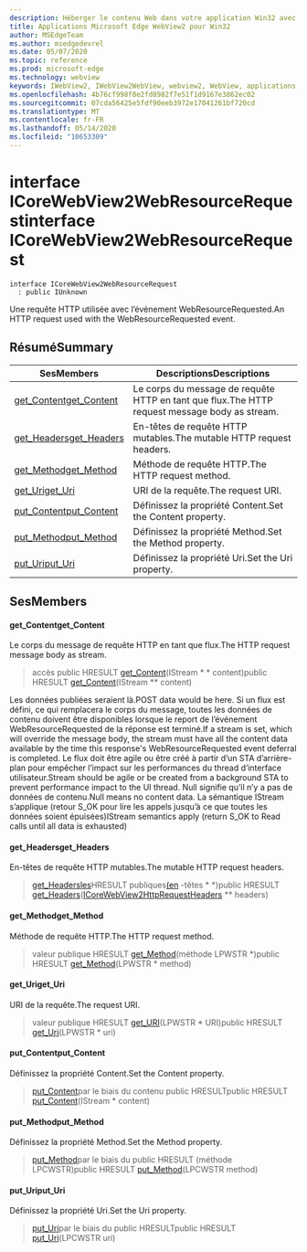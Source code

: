 ```yaml
---
description: Héberger le contenu Web dans votre application Win32 avec le contrôle Microsoft Edge WebView2
title: Applications Microsoft Edge WebView2 pour Win32
author: MSEdgeTeam
ms.author: msedgedevrel
ms.date: 05/07/2020
ms.topic: reference
ms.prod: microsoft-edge
ms.technology: webview
keywords: IWebView2, IWebView2WebView, webview2, WebView, applications Win32, Win32, Edge, ICoreWebView2, ICoreWebView2Controller, contrôle de navigateur, html Edge
ms.openlocfilehash: 4b76cf998f8e2fd8982f7e51f1d9167e3862ec02
ms.sourcegitcommit: 07cda56425e5fdf90eeb3972e17041261bf720cd
ms.translationtype: MT
ms.contentlocale: fr-FR
ms.lasthandoff: 05/14/2020
ms.locfileid: "10653309"
---
```

# <span data-ttu-id="62281-104">interface ICoreWebView2WebResourceRequest</span><span class="sxs-lookup"><span data-stu-id="62281-104">interface ICoreWebView2WebResourceRequest</span></span> 

```
interface ICoreWebView2WebResourceRequest
  : public IUnknown
```

<span data-ttu-id="62281-105">Une requête HTTP utilisée avec l’événement WebResourceRequested.</span><span class="sxs-lookup"><span data-stu-id="62281-105">An HTTP request used with the WebResourceRequested event.</span></span>

## <span data-ttu-id="62281-106">Résumé</span><span class="sxs-lookup"><span data-stu-id="62281-106">Summary</span></span>

 <span data-ttu-id="62281-107">Ses</span><span class="sxs-lookup"><span data-stu-id="62281-107">Members</span></span>                        | <span data-ttu-id="62281-108">Descriptions</span><span class="sxs-lookup"><span data-stu-id="62281-108">Descriptions</span></span>
--------------------------------|---------------------------------------------
[<span data-ttu-id="62281-109">get_Content</span><span class="sxs-lookup"><span data-stu-id="62281-109">get_Content</span></span>](#get_content) | <span data-ttu-id="62281-110">Le corps du message de requête HTTP en tant que flux.</span><span class="sxs-lookup"><span data-stu-id="62281-110">The HTTP request message body as stream.</span></span>
[<span data-ttu-id="62281-111">get_Headers</span><span class="sxs-lookup"><span data-stu-id="62281-111">get_Headers</span></span>](#get_headers) | <span data-ttu-id="62281-112">En-têtes de requête HTTP mutables.</span><span class="sxs-lookup"><span data-stu-id="62281-112">The mutable HTTP request headers.</span></span>
[<span data-ttu-id="62281-113">get_Method</span><span class="sxs-lookup"><span data-stu-id="62281-113">get_Method</span></span>](#get_method) | <span data-ttu-id="62281-114">Méthode de requête HTTP.</span><span class="sxs-lookup"><span data-stu-id="62281-114">The HTTP request method.</span></span>
[<span data-ttu-id="62281-115">get_Uri</span><span class="sxs-lookup"><span data-stu-id="62281-115">get_Uri</span></span>](#get_uri) | <span data-ttu-id="62281-116">URI de la requête.</span><span class="sxs-lookup"><span data-stu-id="62281-116">The request URI.</span></span>
[<span data-ttu-id="62281-117">put_Content</span><span class="sxs-lookup"><span data-stu-id="62281-117">put_Content</span></span>](#put_content) | <span data-ttu-id="62281-118">Définissez la propriété Content.</span><span class="sxs-lookup"><span data-stu-id="62281-118">Set the Content property.</span></span>
[<span data-ttu-id="62281-119">put_Method</span><span class="sxs-lookup"><span data-stu-id="62281-119">put_Method</span></span>](#put_method) | <span data-ttu-id="62281-120">Définissez la propriété Method.</span><span class="sxs-lookup"><span data-stu-id="62281-120">Set the Method property.</span></span>
[<span data-ttu-id="62281-121">put_Uri</span><span class="sxs-lookup"><span data-stu-id="62281-121">put_Uri</span></span>](#put_uri) | <span data-ttu-id="62281-122">Définissez la propriété Uri.</span><span class="sxs-lookup"><span data-stu-id="62281-122">Set the Uri property.</span></span>

## <span data-ttu-id="62281-123">Ses</span><span class="sxs-lookup"><span data-stu-id="62281-123">Members</span></span>

#### <span data-ttu-id="62281-124">get_Content</span><span class="sxs-lookup"><span data-stu-id="62281-124">get_Content</span></span> 

<span data-ttu-id="62281-125">Le corps du message de requête HTTP en tant que flux.</span><span class="sxs-lookup"><span data-stu-id="62281-125">The HTTP request message body as stream.</span></span>

> <span data-ttu-id="62281-126">accès public HRESULT [get_Content](#get_content)(IStream \* \* content)</span><span class="sxs-lookup"><span data-stu-id="62281-126">public HRESULT [get_Content](#get_content)(IStream \*\* content)</span></span>

<span data-ttu-id="62281-127">Les données publiées seraient là.</span><span class="sxs-lookup"><span data-stu-id="62281-127">POST data would be here.</span></span> <span data-ttu-id="62281-128">Si un flux est défini, ce qui remplacera le corps du message, toutes les données de contenu doivent être disponibles lorsque le report de l’événement WebResourceRequested de la réponse est terminé.</span><span class="sxs-lookup"><span data-stu-id="62281-128">If a stream is set, which will override the message body, the stream must have all the content data available by the time this response's WebResourceRequested event deferral is completed.</span></span> <span data-ttu-id="62281-129">Le flux doit être agile ou être créé à partir d’un STA d’arrière-plan pour empêcher l’impact sur les performances du thread d’interface utilisateur.</span><span class="sxs-lookup"><span data-stu-id="62281-129">Stream should be agile or be created from a background STA to prevent performance impact to the UI thread.</span></span> <span data-ttu-id="62281-130">Null signifie qu’il n’y a pas de données de contenu.</span><span class="sxs-lookup"><span data-stu-id="62281-130">Null means no content data.</span></span> <span data-ttu-id="62281-131">La sémantique IStream s’applique (retour S_OK pour lire les appels jusqu’à ce que toutes les données soient épuisées)</span><span class="sxs-lookup"><span data-stu-id="62281-131">IStream semantics apply (return S_OK to Read calls until all data is exhausted)</span></span>

#### <span data-ttu-id="62281-132">get_Headers</span><span class="sxs-lookup"><span data-stu-id="62281-132">get_Headers</span></span> 

<span data-ttu-id="62281-133">En-têtes de requête HTTP mutables.</span><span class="sxs-lookup"><span data-stu-id="62281-133">The mutable HTTP request headers.</span></span>

> <span data-ttu-id="62281-134">[get_Headersles](#get_headers)HRESULT publiques[(en](icorewebview2httprequestheaders.md) -têtes \* \*)</span><span class="sxs-lookup"><span data-stu-id="62281-134">public HRESULT [get_Headers](#get_headers)([ICoreWebView2HttpRequestHeaders](icorewebview2httprequestheaders.md) \*\* headers)</span></span>

#### <span data-ttu-id="62281-135">get_Method</span><span class="sxs-lookup"><span data-stu-id="62281-135">get_Method</span></span> 

<span data-ttu-id="62281-136">Méthode de requête HTTP.</span><span class="sxs-lookup"><span data-stu-id="62281-136">The HTTP request method.</span></span>

> <span data-ttu-id="62281-137">valeur publique HRESULT [get_Method](#get_method)(méthode LPWSTR \*)</span><span class="sxs-lookup"><span data-stu-id="62281-137">public HRESULT [get_Method](#get_method)(LPWSTR \* method)</span></span>

#### <span data-ttu-id="62281-138">get_Uri</span><span class="sxs-lookup"><span data-stu-id="62281-138">get_Uri</span></span> 

<span data-ttu-id="62281-139">URI de la requête.</span><span class="sxs-lookup"><span data-stu-id="62281-139">The request URI.</span></span>

> <span data-ttu-id="62281-140">valeur publique HRESULT [get_URI](#get_uri)(LPWSTR \* URI)</span><span class="sxs-lookup"><span data-stu-id="62281-140">public HRESULT [get_Uri](#get_uri)(LPWSTR \* uri)</span></span>

#### <span data-ttu-id="62281-141">put_Content</span><span class="sxs-lookup"><span data-stu-id="62281-141">put_Content</span></span> 

<span data-ttu-id="62281-142">Définissez la propriété Content.</span><span class="sxs-lookup"><span data-stu-id="62281-142">Set the Content property.</span></span>

> <span data-ttu-id="62281-143">[put_Content](#put_content)par le biais du contenu public HRESULT</span><span class="sxs-lookup"><span data-stu-id="62281-143">public HRESULT [put_Content](#put_content)(IStream \* content)</span></span>

#### <span data-ttu-id="62281-144">put_Method</span><span class="sxs-lookup"><span data-stu-id="62281-144">put_Method</span></span> 

<span data-ttu-id="62281-145">Définissez la propriété Method.</span><span class="sxs-lookup"><span data-stu-id="62281-145">Set the Method property.</span></span>

> <span data-ttu-id="62281-146">[put_Method](#put_method)par le biais du public HRESULT (méthode LPCWSTR)</span><span class="sxs-lookup"><span data-stu-id="62281-146">public HRESULT [put_Method](#put_method)(LPCWSTR method)</span></span>

#### <span data-ttu-id="62281-147">put_Uri</span><span class="sxs-lookup"><span data-stu-id="62281-147">put_Uri</span></span> 

<span data-ttu-id="62281-148">Définissez la propriété Uri.</span><span class="sxs-lookup"><span data-stu-id="62281-148">Set the Uri property.</span></span>

> <span data-ttu-id="62281-149">[put_Uri](#put_uri)par le biais du public HRESULT</span><span class="sxs-lookup"><span data-stu-id="62281-149">public HRESULT [put_Uri](#put_uri)(LPCWSTR uri)</span></span>

